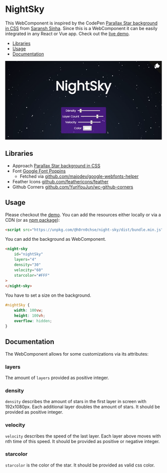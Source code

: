 # NightSky

This WebComponent is inspired by the CodePen [Parallax Star background in CSS](https://codepen.io/saransh/pen/BKJun) from [Saransh Sinha](https://codepen.io/saransh). Since this is a WebComponent it can be easily integrated in any React or Vue app. Check out the [live demo](https://h0rn0chse.github.io/NightSky).

 * [Libraries](#libraries)
 * [Usage](#usage)
 * [Documentation](#documentation)

<p align="center">
    <img src="./assets/animation.gif" />
</p>

## Libraries
 * Approach [Parallax Star background in CSS](https://codepen.io/saransh/pen/BKJun)
 * Font [Google Font Poppins](https://fonts.google.com/specimen/Poppins)
   * Fetched via [github.com/majodev/google-webfonts-helper](https://github.com/majodev/google-webfonts-helper)
 * Feather Icons [github.com/feathericons/feather](https://github.com/feathericons/feather)
 * Github Corners [github.com/YunYouJun/wc-github-corners](https://github.com/YunYouJun/wc-github-corners)

 ## Usage
Please checkout the [demo](https://h0rn0chse.github.io/NightSky). You can add the resources either locally or via a CDN (or as [npm package](https://www.npmjs.com/package/@h0rn0chse/night-sky)):
```html
<script src="https://unpkg.com/@h0rn0chse/night-sky/dist/bundle.min.js"></script>
```

You can add the background as WebComponent.
```html
<night-sky
    id="nightSky"
    layers="4"
    density="30"
    velocity="60"
    starcolor="#FFF"
>
</night-sky>
```
You have to set a size on the background.
```css
#nightSky {
    width: 100vw;
    height: 100vh;
    overflow: hidden;
}
```

## Documentation
The WebComponent allows for some customizations via its attributes:
### layers
The amount of `layers` provided as positive integer.

### density
`density` describes the amount of stars in the first layer in screen with 192x1080px. Each additional layer doubles the amount of stars. It should be provided as positive integer.

### velocity
`velocity` describes the speed of the last layer. Each layer above moves with nth time of this speed. It should be provided as positive or negative integer.

### starcolor
`starcolor` is the color of the star. It should be provided as valid css color.
